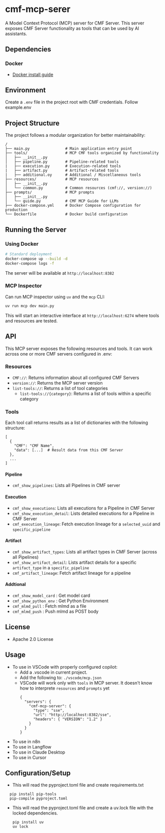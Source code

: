 # cmf-mcp-serer

A Model Context Protocol (MCP) server for CMF Server. This server exposes CMF Server functionality as tools that can be used by AI assistants.

## Dependencies

### Docker

- [Docker install guide](https://docs.docker.com/engine/install/)

## Environment
Create a `.env` file in the project root with CMF credentials. Follow example.env

## Project Structure

The project follows a modular organization for better maintainability:

```
/
├── main.py                # Main application entry point
├── tools/                 # MCP CMF tools organized by functionality
│   ├── __init__.py
│   ├── pipeline.py        # Pipeline-related tools
|   ├── execution.py       # Execution-related tools
|   ├── artifact.py        # Artifact-related tools
|   ├── additional.oy      # Additional / Miscellaneous tools
├── resources/             # MCP resources
│   ├── __init__.py
│   └── common.py          # Common resources (cmf://, version://)
├── prompts/               # MCP prompts
│   ├── __init__.py
│   └── guide.py           # CMF MCP Guide for LLMs
├── docker-compose.yml     # Docker Compose configuration for production
└── Dockerfile             # Docker build configuration
```

## Running the Server

### Using Docker

```bash
# Standard deployment
docker-compose up --build -d
docker-compose logs -f
```

The server will be available at `http://localhost:8382`

### MCP Inspector

Can run MCP inspector using `uv` and the `mcp` CLI:

```bash
uv run mcp dev main.py
```

This will start an interactive interface at `http://localhost:6274` where tools and resources are tested.

## API

This MCP server exposes the following resources and tools. It can work across one or more CMF servers configured in .env:

### Resources

- `CMF://`: Returns information about all configured CMF Servers
- `version://`: Returns the MCP server version
- `list-tools://`: Returns a list of tool categories
  - `list-tools://{category}`: Returns a list of tools within a specific category

### Tools

Each tool call returns results as a list of dictionaries with the following structure:
```
[
  {
    "CMF": "CMF Name",
    "data": [...]  # Result data from this CMF Server
  },
  ...
]
```

#### Pipeline

- `cmf_show_pipelines`: Lists all Pipelines in CMF server


#### Execution

- `cmf_show_executions`: Lists all executions for a Pipeline in CMF Server
- `cmf_show_execution_detail`: Lists detailed executions for a Pipeline in CMF Server
- `cmf_execution_lineage`: Fetch execution lineage for a `selected_uuid` and `specific_pipeline`

#### Artifact 

- `cmf_show_artifact_types`: Lists all artifact types in CMF Server (across all Pipelines)
- `cmf_show_artifact_detail`: Lists artifact details for a specific `artifact_type` in a `specific_pipeline`
- `cmf_artifact_lineage`: Fetch artifact lineage for a pipeline

#### Addtional 
- `cmf_show_model_card` : Get model card
- `cmf_show_python_env` : Get Python Environment
- `cmf_mlmd_pull` : Fetch mlmd as a file
- `cmf_mlmd_push` : Push mlmd as POST body 


## License
- Apache 2.0 License

## Usage 
- To use in VSCode with properly configured copilot: 
  - Add a .vscode in current project. 
  - Add the following to: `./vscode/mcp.json`
  - VSCode will work only with `tools` in MCP server. It doesn't know how to interprete `resources` and `prompts` yet
    ```
    {
      "servers": {
        "cmf-mcp-server": {
          "type": "sse",
          "url": "http://localhost:8382/sse",
          "headers": { "VERSION": "1.2" }
        }
      }
    }
    ```
- To use in n8n 
- To use in Langflow 
- To use in Claude Desktop
- To use in Cursor 

## Configuration/Setup
- This will read the pyproject.toml file and create requirements.txt
```
  pip install pip-tools
  pip-compile pyproject.toml  
```
- This will read the pyproject.toml file and create a uv.lock file with the locked dependencies.
  ```
  pip install uv
  uv lock
  ```
